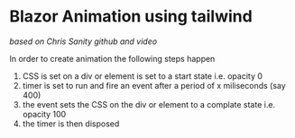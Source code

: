 # Blazor Animation using tailwind

_based on Chris Sanity github and video_ 

In order to create animation the following steps happen

1. CSS is set on a div or element is set to a start state i.e. opacity 0
2. timer is set to run and fire an event after a period of x miliseconds (say 400)
3. the event sets the CSS on the div or element to a complate state i.e. opacity 100
4. the timer is then disposed


